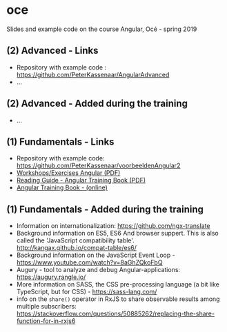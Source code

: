 # oce

Slides and example code on the course Angular, Océ - spring 2019

## (2) Advanced - Links
- Repository with example code : https://github.com/PeterKassenaar/AngularAdvanced
- ...

## (2) Advanced - Added during the training
- ...


## (1) Fundamentals - Links

-   Repository with example code: https://github.com/PeterKassenaar/voorbeeldenAngular2
-   [Workshops/Exercises Angular (PDF)](./Workshops%20Angular%20-%20Oce.pdf)
-   [Reading Guide - Angular Training Book (PDF)](./Reading%20Guide%20-%20Angular%20Rangle%20Training%20Book.pdf)
-   [Angular Training Book - (online) ](https://angular-2-training-book.rangle.io/)

## (1) Fundamentals - Added during the training

-   Information on internationalization: https://github.com/ngx-translate
-   Background information on ES5, ES6 And browser suppert. This is also called the 'JavaScript compatibility table'. http://kangax.github.io/compat-table/es6/
-   Background information on the JavaScript Event Loop -https://www.youtube.com/watch?v=8aGhZQkoFbQ
-   Augury - tool to analyze and debug Angular-applications: https://augury.rangle.io/
-   More information on SASS, the CSS pre-processing language (a bit like TypeScript, but for CSS) - https://sass-lang.com/
-   info on the `share()` operator in RxJS to share observable results among multiple subscribers: https://stackoverflow.com/questions/50885262/replacing-the-share-function-for-in-rxjs6
